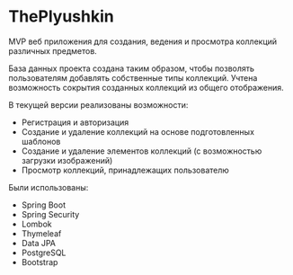 # ThePlyushkin
MVP веб приложения для создания, ведения и просмотра коллекций различных предметов.

База данных проекта создана таким образом, чтобы позволять пользователям добавлять собственные типы коллекций. 
Учтена возможность сокрытия созданных коллекций из общего отображения.

В текущей версии реализованы возможности:
* Регистрация и авторизация
* Создание и удаление коллекций на основе подготовленных шаблонов
* Создание и удаление элементов коллекций (с возможностью загрузки изображений)
* Просмотр коллекций, принадлежащих пользователю

Были использованы:
* Spring Boot
* Spring Security
* Lombok
* Thymeleaf
* Data JPA
* PostgreSQL
* Bootstrap

